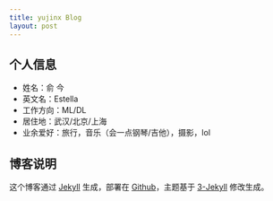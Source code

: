 ```yaml
---
title: yujinx Blog
layout: post
---
```


## 个人信息

- 姓名：俞 今
- 英文名：Estella
- 工作方向：ML/DL
- 居住地：武汉/北京/上海
- 业余爱好：旅行，音乐（会一点钢琴/吉他），摄影，lol

## 博客说明

这个博客通过 [Jekyll](http://jekyllrb.com/) 生成，部署在 [Github](https://pages.github.com)，主题基于 [3-Jekyll](https://github.com/P233/3-Jekyll) 修改生成。
